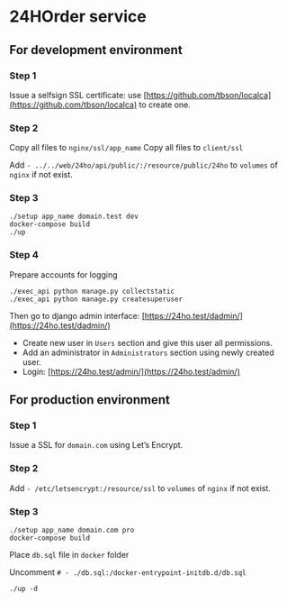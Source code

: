 # 24HOrder service

## For development environment

### Step 1

Issue a selfsign SSL certificate: use [https://github.com/tbson/localca](https://github.com/tbson/localca) to create one.

### Step 2

Copy all files to `nginx/ssl/app_name` 
Copy all files to `client/ssl` 

Add `- ../../web/24ho/api/public/:/resource/public/24ho` to `volumes` of `nginx` if not exist.

### Step 3

```
./setup app_name domain.test dev
docker-compose build
./up
```

### Step 4

Prepare accounts for logging
```
./exec_api python manage.py collectstatic
./exec_api python manage.py createsuperuser
```

Then go to django admin interface: [https://24ho.test/dadmin/](https://24ho.test/dadmin/)

- Create new user in `Users` section and give this user all permissions.
- Add an administrator in `Administrators` section using newly created user.
- Login: [https://24ho.test/admin/](https://24ho.test/admin/)

## For production environment

### Step 1

Issue a SSL for `domain.com` using Let’s Encrypt.

### Step 2

Add `- /etc/letsencrypt:/resource/ssl` to `volumes` of `nginx` if not exist.

### Step 3

```
./setup app_name domain.com pro
docker-compose build
```
Place `db.sql` file in `docker` folder

Uncomment `# - ./db.sql:/docker-entrypoint-initdb.d/db.sql`

```
./up -d
```
